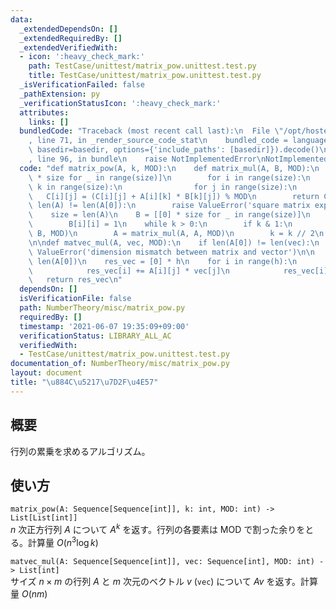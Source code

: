 ```yaml
---
data:
  _extendedDependsOn: []
  _extendedRequiredBy: []
  _extendedVerifiedWith:
  - icon: ':heavy_check_mark:'
    path: TestCase/unittest/matrix_pow.unittest.test.py
    title: TestCase/unittest/matrix_pow.unittest.test.py
  _isVerificationFailed: false
  _pathExtension: py
  _verificationStatusIcon: ':heavy_check_mark:'
  attributes:
    links: []
  bundledCode: "Traceback (most recent call last):\n  File \"/opt/hostedtoolcache/Python/3.9.6/x64/lib/python3.9/site-packages/onlinejudge_verify/documentation/build.py\"\
    , line 71, in _render_source_code_stat\n    bundled_code = language.bundle(stat.path,\
    \ basedir=basedir, options={'include_paths': [basedir]}).decode()\n  File \"/opt/hostedtoolcache/Python/3.9.6/x64/lib/python3.9/site-packages/onlinejudge_verify/languages/python.py\"\
    , line 96, in bundle\n    raise NotImplementedError\nNotImplementedError\n"
  code: "def matrix_pow(A, k, MOD):\n    def matrix_mul(A, B, MOD):\n        C = [[0]\
    \ * size for _ in range(size)]\n        for i in range(size):\n            for\
    \ k in range(size):\n                for j in range(size):\n                 \
    \   C[i][j] = (C[i][j] + A[i][k] * B[k][j]) % MOD\n        return C\n\n    if\
    \ len(A) != len(A[0]):\n        raise ValueError('square matrix expected')\n\n\
    \    size = len(A)\n    B = [[0] * size for _ in range(size)]\n    for i in range(size):\n\
    \        B[i][i] = 1\n    while k > 0:\n        if k & 1:\n            B = matrix_mul(A,\
    \ B, MOD)\n        A = matrix_mul(A, A, MOD)\n        k = k // 2\n    return B\n\
    \n\ndef matvec_mul(A, vec, MOD):\n    if len(A[0]) != len(vec):\n        raise\
    \ ValueError('dimension mismatch between matrix and vector')\n\n    h, w = len(A),\
    \ len(A[0])\n    res_vec = [0] * h\n    for i in range(h):\n        for j in range(w):\n\
    \            res_vec[i] += A[i][j] * vec[j]\n            res_vec[i] %= MOD\n \
    \   return res_vec\n"
  dependsOn: []
  isVerificationFile: false
  path: NumberTheory/misc/matrix_pow.py
  requiredBy: []
  timestamp: '2021-06-07 19:35:09+09:00'
  verificationStatus: LIBRARY_ALL_AC
  verifiedWith:
  - TestCase/unittest/matrix_pow.unittest.test.py
documentation_of: NumberTheory/misc/matrix_pow.py
layout: document
title: "\u884C\u5217\u7D2F\u4E57"
---
```


## 概要
行列の累乗を求めるアルゴリズム。

## 使い方
`matrix_pow(A: Sequence[Sequence[int]], k: int, MOD: int) -> List[List[int]]`  
$n$ 次正方行列 $A$ について $A^k$ を返す。行列の各要素は $\mathrm{MOD}$ で割った余りをとる。計算量 $O(n^3 \log k)$

`matvec_mul(A: Sequence[Sequence[int]], vec: Sequence[int], MOD: int) -> List[int]`  
サイズ $n \times m$ の行列 $A$ と $m$ 次元のベクトル $v$ (`vec`) について $Av$ を返す。計算量 $O(nm)$
